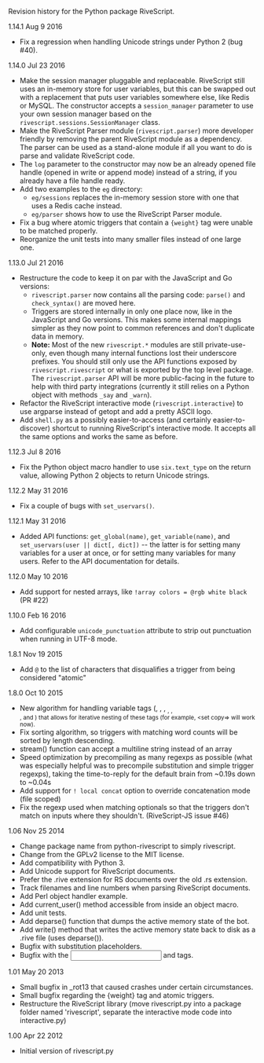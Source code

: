 Revision history for the Python package RiveScript.

1.14.1  Aug 9 2016
  - Fix a regression when handling Unicode strings under Python 2 (bug #40).

1.14.0  Jul 23 2016
  - Make the session manager pluggable and replaceable. RiveScript still uses
    an in-memory store for user variables, but this can be swapped out with a
    replacement that puts user variables somewhere else, like Redis or MySQL.
    The constructor accepts a `session_manager` parameter to use your own
    session manager based on the `rivescript.sessions.SessionManager` class.
  - Make the RiveScript Parser module (`rivescript.parser`) more developer
    friendly by removing the parent RiveScript module as a dependency. The
    parser can be used as a stand-alone module if all you want to do is parse
    and validate RiveScript code.
  - The `log` parameter to the constructor may now be an already opened file
    handle (opened in write or append mode) instead of a string, if you already
    have a file handle ready.
  - Add two examples to the `eg` directory:
    - `eg/sessions` replaces the in-memory session store with one that uses
      a Redis cache instead.
    - `eg/parser` shows how to use the RiveScript Parser module.
  - Fix a bug where atomic triggers that contain a `{weight}` tag were unable
    to be matched properly.
  - Reorganize the unit tests into many smaller files instead of one large one.

1.13.0  Jul 21 2016
  - Restructure the code to keep it on par with the JavaScript and Go versions:
    - `rivescript.parser` now contains all the parsing code:
      `parse()` and `check_syntax()` are moved here.
    - Triggers are stored internally in only one place now, like in the
      JavaScript and Go versions. This makes some internal mappings simpler as
      they now point to common references and don't duplicate data in memory.
    - **Note:** Most of the new `rivescript.*` modules are still
      private-use-only, even though many internal functions lost their
      underscore prefixes. You should still only use the API functions exposed
      by `rivescript.rivescript` or what is exported by the top level package.
      The `rivescript.parser` API will be more public-facing in the future to
      help with third party integrations (currently it still relies on a Python
      object with methods `_say` and `_warn`).
  - Refactor the RiveScript interactive mode (`rivescript.interactive`) to use
    argparse instead of getopt and add a pretty ASCII logo.
  - Add `shell.py` as a possibly easier-to-access (and certainly
    easier-to-discover) shortcut to running RiveScript's interactive mode.
    It accepts all the same options and works the same as before.

1.12.3  Jul 8 2016
  - Fix the Python object macro handler to use `six.text_type` on the return
    value, allowing Python 2 objects to return Unicode strings.

1.12.2  May 31 2016
  - Fix a couple of bugs with `set_uservars()`.

1.12.1  May 31 2016
  - Added API functions: `get_global(name)`, `get_variable(name)`, and
    `set_uservars(user || dict[, dict])` -- the latter is for setting many
    variables for a user at once, or for setting many variables for many users.
    Refer to the API documentation for details.

1.12.0  May 10 2016
  - Add support for nested arrays, like `!array colors = @rgb white black`
    (PR #22)

1.10.0  Feb 16 2016
  - Add configurable `unicode_punctuation` attribute to strip out punctuation
    when running in UTF-8 mode.

1.8.1  Nov 19 2015
  - Add `@` to the list of characters that disqualifies a trigger from being
    considered "atomic"

1.8.0  Oct 10 2015
  - New algorithm for handling variable tags (<get>, <set>, <add>, <sub>,
    <mult>, <div>, <bot> and <env>) that allows for iterative nesting of
    these tags (for example, <set copy=<get orig>> will work now).
  - Fix sorting algorithm, so triggers with matching word counts will be
    sorted by length descending.
  - stream() function can accept a multiline string instead of an array
  - Speed optimization by precompiling as many regexps as possible (what was
    especially helpful was to precompile substitution and simple trigger
    regexps), taking the time-to-reply for the default brain from ~0.19s down
    to ~0.04s
  - Add support for `! local concat` option to override concatenation mode
    (file scoped)
  - Fix the regexp used when matching optionals so that the triggers don't match
    on inputs where they shouldn't. (RiveScript-JS issue #46)

1.06  Nov 25 2014
  - Change package name from python-rivescript to simply rivescript.
  - Change from the GPLv2 license to the MIT license.
  - Add compatibility with Python 3.
  - Add Unicode support for RiveScript documents.
  - Prefer the .rive extension for RS documents over the old .rs extension.
  - Track filenames and line numbers when parsing RiveScript documents.
  - Add Perl object handler example.
  - Add current_user() method accessible from inside an object macro.
  - Add unit tests.
  - Add deparse() function that dumps the active memory state of the bot.
  - Add write() method that writes the active memory state back to disk as a
    .rive file (uses deparse()).
  - Bugfix with substitution placeholders.
  - Bugfix with the <input> and <reply> tags.

1.01  May 20 2013
  - Small bugfix in _rot13 that caused crashes under certain circumstances.
  - Small bugfix regarding the {weight} tag and atomic triggers.
  - Restructure the RiveScript library (move rivescript.py into a package
    folder named 'rivescript', separate the interactive mode code into
    interactive.py)

1.00  Apr 22 2012
  - Initial version of rivescript.py
